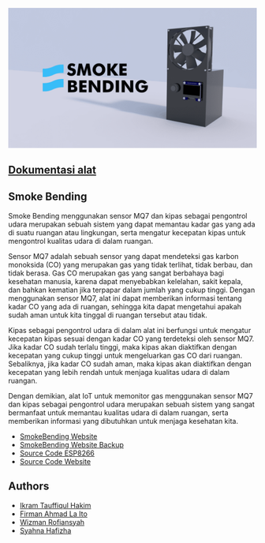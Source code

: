 
![Logo](https://github.com/Arcfoz/SmokeBending-Website/blob/main/public/img/product.png?raw=true)

## [Dokumentasi alat](https://github.com/Arcfoz/SmokeBending/blob/c158f64d6096181f0bdd4f01a4707ece47cb9d8f/Dokumentasi%20Alat%20Smoke%20Bending.pdf)

## Smoke Bending
Smoke Bending menggunakan sensor MQ7 dan kipas sebagai pengontrol udara merupakan sebuah sistem yang dapat memantau kadar gas yang ada di suatu ruangan atau lingkungan, serta mengatur kecepatan kipas untuk mengontrol kualitas udara di dalam ruangan.

Sensor MQ7 adalah sebuah sensor yang dapat mendeteksi gas karbon monoksida (CO) yang merupakan gas yang tidak terlihat, tidak berbau, dan tidak berasa. Gas CO merupakan gas yang sangat berbahaya bagi kesehatan manusia, karena dapat menyebabkan kelelahan, sakit kepala, dan bahkan kematian jika terpapar dalam jumlah yang cukup tinggi. Dengan menggunakan sensor MQ7, alat ini dapat memberikan informasi tentang kadar CO yang ada di ruangan, sehingga kita dapat mengetahui apakah sudah aman untuk kita tinggal di ruangan tersebut atau tidak.

Kipas sebagai pengontrol udara di dalam alat ini berfungsi untuk mengatur kecepatan kipas sesuai dengan kadar CO yang terdeteksi oleh sensor MQ7. Jika kadar CO sudah terlalu tinggi, maka kipas akan diaktifkan dengan kecepatan yang cukup tinggi untuk mengeluarkan gas CO dari ruangan. Sebaliknya, jika kadar CO sudah aman, maka kipas akan diaktifkan dengan kecepatan yang lebih rendah untuk menjaga kualitas udara di dalam ruangan.

Dengan demikian, alat IoT untuk memonitor gas menggunakan sensor MQ7 dan kipas sebagai pengontrol udara merupakan sebuah sistem yang sangat bermanfaat untuk memantau kualitas udara di dalam ruangan, serta memberikan informasi yang dibutuhkan untuk menjaga kesehatan kita.
 - [SmokeBending Website](https://smokebending.up.railway.app/)
 - [SmokeBending Website Backup](https://smokebending.cyclic.app/)
 - [Source Code ESP8266](https://github.com/Arcfoz/SmokeBending/blob/128ffd7418afffc011190d3de9326b02a4d8a9b2/ESP8266/SmokeBending_ESP8266.ino)
 - [Source Code Website](https://github.com/Arcfoz/SmokeBending-Website)


## Authors

- [Ikram Tauffiqul Hakim](https://www.github.com/arcfoz)
- [Firman Ahmad La Ito](https://github.com/Redfal12)
- [Wizman Rofiansyah](https://github.com/Rofiansyah)
- [Syahna Hafizha](https://github.com/syahnahafizha)
